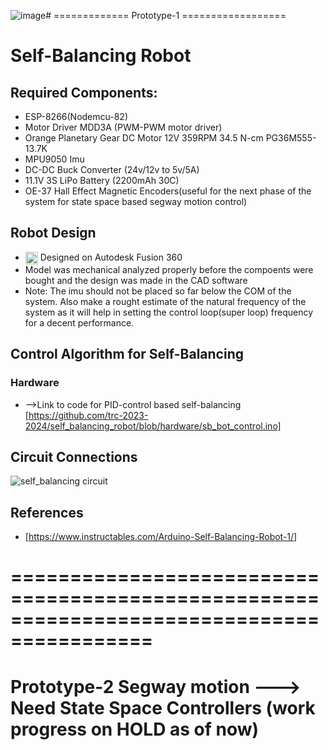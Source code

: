 ![image](https://github.com/user-attachments/assets/1837def7-1b37-495c-a296-e1b2fe821bb3)# ============= Prototype-1 ================== 
# Self-Balancing Robot 
## Required Components:
- ESP-8266(Nodemcu-82)
- Motor Driver MDD3A (PWM-PWM motor driver)
- Orange Planetary Gear DC Motor 12V 359RPM 34.5 N-cm PG36M555-13.7K
- MPU9050 Imu
- DC-DC Buck Converter (24v/12v to 5v/5A)
- 11.1V 3S LiPo Battery (2200mAh 30C)
- OE-37 Hall Effect Magnetic Encoders(useful for the next phase of the system for state space based segway motion control)

## Robot Design
- <img src="https://example.com/fusion360_icon.png](https://fullycrack.org/wp-content/uploads/2023/03/unnamed.png)" alt="Fusion 360 Icon" width="20" height="20" style="vertical-align:middle;"> Designed on Autodesk Fusion 360
- Model was mechanical analyzed properly before the compoents were bought and the design was made in the CAD software
- Note: The imu should not be placed so far below the COM of the system. Also make a rought estimate of the natural frequency of the system as it will help in setting the control loop(super loop) frequency for a decent performance.

## Control Algorithm for Self-Balancing
### Hardware
- -->Link to code for PID-control based self-balancing [https://github.com/trc-2023-2024/self_balancing_robot/blob/hardware/sb_bot_control.ino]

## Circuit Connections
![self_balancing circuit](https://github.com/trc-2023-2024/self_balancing_robot/assets/97225407/47423409-0cb3-4e24-9442-a9674bf0c0a8)


## References
- [https://www.instructables.com/Arduino-Self-Balancing-Robot-1/]
# ==========================================================================================
# Prototype-2 Segway motion ---> Need State Space Controllers (work progress on HOLD as of now)
